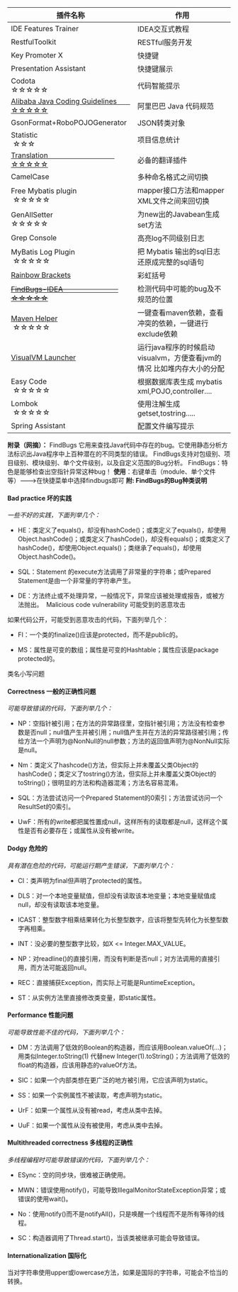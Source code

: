 | 插件名称 | 作用 |
| --- | --- |
| IDE Features Trainer | IDEA交互式教程 |
| RestfulToolkit | RESTful服务开发 |
| Key Promoter X | 快捷键 |
| Presentation Assistant | 快捷键展示 |
| Codota                                          ☆☆☆☆☆ | 代码智能提示 |
| [Alibaba Java Coding Guidelines        ☆☆☆☆☆](https://plugins.jetbrains.com/plugin/10046-alibaba-java-coding-guidelines) | 阿里巴巴 Java 代码规范 |
| GsonFormat+RoboPOJOGenerator | JSON转类对象 |
| Statistic                                             ☆☆☆ | 项目信息统计 |
| [Translation                                    ☆☆☆☆☆](https://plugins.jetbrains.com/plugin/8579-translation) | 必备的翻译插件 |
| CamelCase | 多种命名格式之间切换 |
| Free Mybatis plugin                         ☆☆☆☆☆ | mapper接口方法和mapper XML文件之间来回切换 |
| GenAllSetter                                  ☆☆☆☆☆ | 为new出的Javabean生成set方法 |
| Grep Console | 高亮log不同级别日志 |
| MyBatis Log Plugin                         ☆☆☆☆☆ | 把 Mybatis 输出的sql日志还原成完整的sql语句 |
| [Rainbow Brackets](https://plugins.jetbrains.com/plugin/10080-rainbow-brackets) | 彩虹括号 |
| [~~FindBugs-IDEA                              ☆☆☆☆☆~~](https://plugins.jetbrains.com/plugin/3847-findbugs-idea) | 检测代码中可能的bug及不规范的位置 |
| [Maven Helper](https://plugins.jetbrains.com/plugin/7179-maven-helper)                                 ☆☆☆☆☆ | 一键查看maven依赖，查看冲突的依赖，一键进行exclude依赖 |
| [VisualVM Launcher](https://plugins.jetbrains.com/plugin/7115-visualvm-launcher) | 运行java程序的时候启动visualvm，方便查看jvm的情况 比如堆内存大小的分配 |
| Easy Code                                     ☆☆☆☆☆ | 根据数据库表生成 mybatis xml,POJO,controller.... |
| Lombok                                         ☆☆☆☆☆ | 使用注解生成 getset,tostring..... |
| Spring Assistant | 配置文件编写提示 |

**附录（网摘）：**
FindBugs 它用来查找Java代码中存在的bug。它使用静态分析方法标识出Java程序中上百种潜在的不同类型的错误。
FindBugs支持对包级别、项目级别、模块级别、单个文件级别，以及自定义范围的Bug分析。
FindBugs：特色是能够检查出空指针异常这种bug！
**使用**：右键单击（module、单个文件等）--->在快捷菜单中选择findbugs即可
**附: FindBugs的Bug种类说明** 

#### Bad practice 坏的实践

*一些不好的实践，下面列举几个：*

- HE：类定义了equals()，却没有hashCode()；或类定义了equals()，却使用Object.hashCode()；或类定义了hashCode()，却没有equals()；或类定义了hashCode()，却使用Object.equals()；类继承了equals()，却使用Object.hashCode()。

- SQL：Statement 的execute方法调用了非常量的字符串；或Prepared Statement是由一个非常量的字符串产生。

- DE：方法终止或不处理异常，一般情况下，异常应该被处理或报告，或被方法抛出。 
  Malicious code vulnerability 可能受到的恶意攻击


如果代码公开，可能受到恶意攻击的代码，下面列举几个：

- FI：一个类的finalize()应该是protected，而不是public的。

- MS：属性是可变的数组；属性是可变的Hashtable；属性应该是package protected的。


类名小写问题

#### Correctness 一般的正确性问题

*可能导致错误的代码，下面列举几个：*

- NP：空指针被引用；在方法的异常路径里，空指针被引用；方法没有检查参数是否null；null值产生并被引用；null值产生并在方法的异常路径被引用；传给方法一个声明为@NonNull的null参数；方法的返回值声明为@NonNull实际是null。

- Nm：类定义了hashcode()方法，但实际上并未覆盖父类Object的hashCode()；类定义了tostring()方法，但实际上并未覆盖父类Object的toString()；很明显的方法和构造器混淆；方法名容易混淆。

- SQL：方法尝试访问一个Prepared Statement的0索引；方法尝试访问一个ResultSet的0索引。

- UwF：所有的write都把属性置成null，这样所有的读取都是null，这样这个属性是否有必要存在；或属性从没有被write。
  

#### Dodgy 危险的

*具有潜在危险的代码，可能运行期产生错误，下面列举几个：*

- CI：类声明为final但声明了protected的属性。

- DLS：对一个本地变量赋值，但却没有读取该本地变量；本地变量赋值成null，却没有读取该本地变量。

- ICAST：整型数字相乘结果转化为长整型数字，应该将整型先转化为长整型数字再相乘。

- INT：没必要的整型数字比较，如X <= Integer.MAX\_VALUE。

- NP：对readline()的直接引用，而没有判断是否null；对方法调用的直接引用，而方法可能返回null。

- REC：直接捕获Exception，而实际上可能是RuntimeException。

- ST：从实例方法里直接修改类变量，即static属性。
  

#### Performance 性能问题

*可能导致性能不佳的代码，下面列举几个：*

- DM：方法调用了低效的Boolean的构造器，而应该用Boolean.valueOf(…)；用类似Integer.toString(1) 代替new Integer(1).toString()；方法调用了低效的float的构造器，应该用静态的valueOf方法。

- SIC：如果一个内部类想在更广泛的地方被引用，它应该声明为static。

- SS：如果一个实例属性不被读取，考虑声明为static。

- UrF：如果一个属性从没有被read，考虑从类中去掉。

- UuF：如果一个属性从没有被使用，考虑从类中去掉。
  

#### Multithreaded correctness 多线程的正确性

*多线程编程时可能导致错误的代码，下面列举几个：*

- ESync：空的同步块，很难被正确使用。

- MWN：错误使用notify()，可能导致IllegalMonitorStateException异常；或错误的使用wait()。

- No：使用notify()而不是notifyAll()，只是唤醒一个线程而不是所有等待的线程。

- SC：构造器调用了Thread.start()，当该类被继承可能会导致错误。
  

#### Internationalization 国际化

当对字符串使用upper或lowercase方法，如果是国际的字符串，可能会不恰当的转换。

